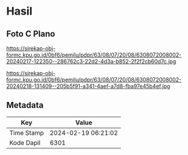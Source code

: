 # Hasil

## Foto C Plano

https://sirekap-obj-formc.kpu.go.id/0bf6/pemilu/pdpr/63/08/07/20/08/6308072008002-20240217-122350--286762c3-22d2-4d3a-b852-2f2f2cb60d7c.jpg

https://sirekap-obj-formc.kpu.go.id/0bf6/pemilu/pdpr/63/08/07/20/08/6308072008002-20240218-131409--205b5f91-a341-4aef-a7d8-fba97e45b4ef.jpg


## Metadata

| Key        | Value               |
| ---------- | ------------------- |
| Time Stamp | 2024-02-19 06:21:02 |
| Kode Dapil | 6301                |



